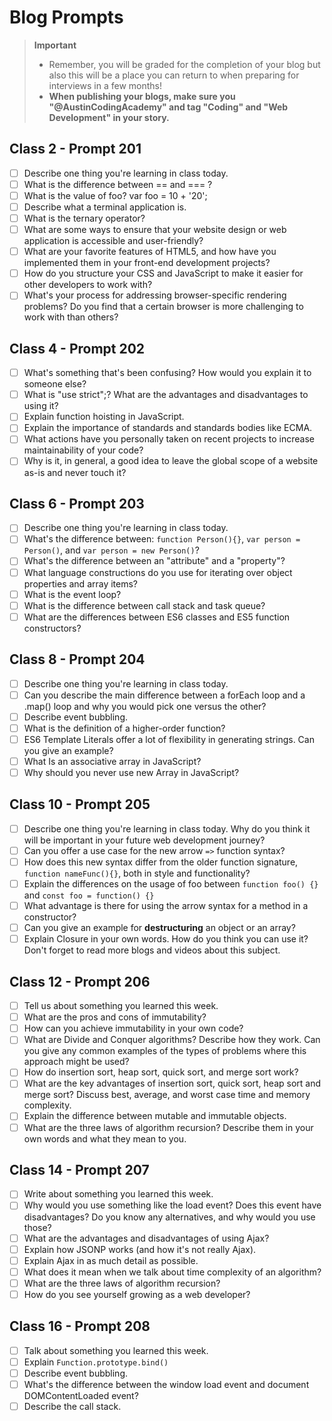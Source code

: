 # Blog Prompts

  > **Important**
  > - Remember, you will be graded for the completion of your blog but also this will be a place you can return to when preparing for interviews in a few months!
  > - **When publishing your blogs, make sure you "@AustinCodingAcademy" and tag "Coding" and "Web Development" in your story.**

## Class 2 - Prompt 201

- [ ] Describe one thing you're learning in class today.
- [ ] What is the difference between == and === ?
- [ ] What is the value of foo? var foo = 10 + '20';
- [ ] Describe what a terminal application is.
- [ ] What is the ternary operator?
- [ ] What are some ways to ensure that your website design or web application is accessible and user-friendly?
- [ ] What are your favorite features of HTML5, and how have you implemented them in your front-end development projects?
- [ ] How do you structure your CSS and JavaScript to make it easier for other developers to work with?
- [ ] What's your process for addressing browser-specific rendering problems? Do you find that a certain browser is more challenging to work with than others?

## Class 4 - Prompt 202

- [ ] What's something that's been confusing? How would you explain it to someone else?
- [ ] What is "use strict";? What are the advantages and disadvantages to using it?
- [ ] Explain function hoisting in JavaScript.
- [ ] Explain the importance of standards and standards bodies like ECMA.
- [ ] What actions have you personally taken on recent projects to increase maintainability of your code?
- [ ] Why is it, in general, a good idea to leave the global scope of a website as-is and never touch it?

## Class 6 - Prompt 203

- [ ] Describe one thing you're learning in class today.
- [ ] What's the difference between: `function Person(){}`, `var person = Person()`, and `var person = new Person()`?
- [ ] What's the difference between an "attribute" and a "property"?
- [ ] What language constructions do you use for iterating over object properties and array items?
- [ ] What is the event loop?
- [ ] What is the difference between call stack and task queue?
- [ ] What are the differences between ES6 classes and ES5 function constructors?

## Class 8 - Prompt 204

- [ ] Describe one thing you're learning in class today.
- [ ] Can you describe the main difference between a forEach loop and a .map() loop and why you would pick one versus the other?
- [ ] Describe event bubbling.
- [ ] What is the definition of a higher-order function?
- [ ] ES6 Template Literals offer a lot of flexibility in generating strings. Can you give an example?
- [ ] What Is an associative array in JavaScript?
- [ ] Why should you never use new Array in JavaScript?

## Class 10 - Prompt 205

- [ ] Describe one thing you're learning in class today. Why do you think it will be important in your future web development journey?
- [ ] Can you offer a use case for the new arrow `=>` function syntax?
- [ ] How does this new syntax differ from the older function signature, `function nameFunc(){}`, both in style and functionality?
- [ ] Explain the differences on the usage of foo between `function foo() {}` and `const foo = function() {}`
- [ ] What advantage is there for using the arrow syntax for a method in a constructor?
- [ ] Can you give an example for **destructuring** an object or an array?
- [ ] Explain Closure in your own words. How do you think you can use it? Don't forget to read more blogs and videos about this subject.

## Class 12 - Prompt 206

- [ ] Tell us about something you learned this week.
- [ ] What are the pros and cons of immutability?
- [ ] How can you achieve immutability in your own code?
- [ ] What are Divide and Conquer algorithms? Describe how they work. Can you give any common examples of the types of problems where this approach might be used?
- [ ] How do insertion sort, heap sort, quick sort, and merge sort work?
- [ ] What are the key advantages of insertion sort, quick sort, heap sort and merge sort? Discuss best, average, and worst case time and memory complexity.
- [ ] Explain the difference between mutable and immutable objects.
- [ ] What are the three laws of algorithm recursion? Describe them in your own words and what they mean to you.

## Class 14 - Prompt 207

- [ ] Write about something you learned this week.
- [ ] Why would you use something like the load event? Does this event have disadvantages? Do you know any alternatives, and why would you use those?
- [ ] What are the advantages and disadvantages of using Ajax?
- [ ] Explain how JSONP works (and how it's not really Ajax).
- [ ] Explain Ajax in as much detail as possible.
- [ ] What does it mean when we talk about time complexity of an algorithm?
- [ ] What are the three laws of algorithm recursion?
- [ ] How do you see yourself growing as a web developer?

## Class 16 - Prompt 208

- [ ] Talk about something you learned this week.
- [ ] Explain `Function.prototype.bind()`
- [ ] Describe event bubbling.
- [ ] What's the difference between the window load event and document DOMContentLoaded event?
- [ ] Describe the call stack.
